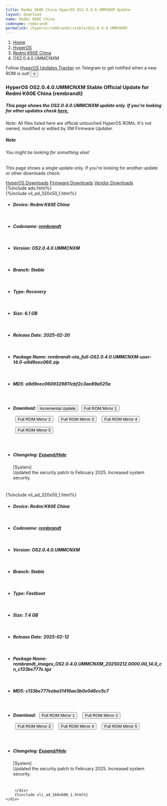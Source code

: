 ```yaml
---
title: Redmi K60E China HyperOS OS2.0.4.0.UMMCNXM Update
layout: download
name: Redmi K60E China
codename: rembrandt
permalink: /hyperos/rembrandt/stable/OS2.0.4.0.UMMCNXM/
---
```

<nav aria-label="breadcrumb">
    <ol class="breadcrumb">
        <li class="breadcrumb-item"><a href="/">Home</a></li>
        <li class="breadcrumb-item"><a href="/hyperos/">HyperOS</a></li>
        <li class="breadcrumb-item"><a href="/hyperos/rembrandt/">Redmi K60E China</a></li>
        <li class="breadcrumb-item active" aria-current="page">OS2.0.4.0.UMMCNXM</li>
    </ol>
</nav>
<div class="alert alert-primary alert-dismissible fade show" role="alert">
    Follow <a href="https://t.me/MIUIUpdatesTracker" class="alert-link">HyperOS Updates Tracker</a> on Telegram to get
    notified when a new ROM is out!
    <button type="button" class="close" data-dismiss="alert" aria-label="Close">
        <span aria-hidden="true">&times;</span>
    </button>
</div>
<div class="col-12 mx-auto">
    <h3 class="title bg-light p-2 rounded">HyperOS OS2.0.4.0.UMMCNXM Stable Official Update for Redmi K60E China (rembrandt)</h3>
    <h5>This page shows the OS2.0.4.0.UMMCNXM update only. If you're looking for other updates check
        <a href="/hyperos/rembrandt/">here.</a></h5>
    <p><i>Note: </i>All files listed here are official untouched HyperOS ROMs.
        It's not owned, modified or edited by XM Firmware Updater.</p>
    <div class="card">
        <div class="card-body">
            <h5 class="card-title">Note</h5>
            <h6 class="card-subtitle mb-2 text-muted">You might be looking for something else!</h6>
            <p class="card-text">This page shows a single update only.
                If you're looking for another update or other downloads check:</p>
            <a href="/hyperos/" class="card-link">HyperOS Downloads</a>
            <a href="/firmware/" class="card-link">Firmware Downloads</a>
            <a href="/vendor/" class="card-link">Vendor Downloads</a>
        </div>
    </div>
    {%include ads.html%}
    <div class="row justify-content-center">
        <div class="col-10" id="downloads">
                    <div class="card card-body">
            {%include vli_ad_320x50_1.html%}
            <ul class="list-unstyled">
                <li style="padding-bottom: 10px;">
                    <h5><b>Device: </b>Redmi K60E China</h5>
                </li>
                <li style="padding-bottom: 10px;">
                    <h5><b>Codename: </b> <a href="/hyperos/rembrandt/" target="_blank">rembrandt</a> </h5>
                </li>
                <li style="padding-bottom: 10px;">
                    <h5><b>Version: </b>OS2.0.4.0.UMMCNXM</h5>
                </li>
                <li style="padding-bottom: 10px;">
                    <h5><b>Branch: </b>Stable</h5>
                </li>
                <li style="padding-bottom: 10px;">
                    <h5><b>Type: </b>Recovery</h5>
                </li>
                <li style="padding-bottom: 10px;">
                    <h5><b>Size: </b>6.1 GB</h5>
                </li>
                <li style="padding-bottom: 10px;">
                    <h5><b>Release Date: </b>2025-02-20</h5>
                </li>
                <li style="padding-bottom: 10px;">
                    <h5><b>Package Name: </b><span id="filename" class="text-dark">rembrandt-ota_full-OS2.0.4.0.UMMCNXM-user-14.0-a9d9eec060.zip</span></h5>
                </li>
                <li style="padding-bottom: 10px;">
                    <h5><b>MD5: </b><span id="md5" class="text-muted">a9d9eec0609329811cbf2c3ae89a525a</span></h5>
                </li>
                <li style="padding-bottom: 10px;">
                    <h5><b>Download: </b><button type="button" id="incremental_download" class="btn btn-warning" onclick="window.open('https://bigota.d.miui.com/OS2.0.4.0.UMMCNXM/rembrandt-ota_incremental-OS2.0.3.0.UMMCNXM-OS2.0.4.0.UMMCNXM-user-14.0-629839802a.zip', '_blank');"><i class="fa fa-download"></i> Incremental Update</button> <button type="button" id="download" class="btn btn-primary" style="margin: 7px;" onclick="window.open('https://cdnorg.d.miui.com/OS2.0.4.0.UMMCNXM/rembrandt-ota_full-OS2.0.4.0.UMMCNXM-user-14.0-a9d9eec060.zip', '_blank');"><i class="fa fa-download"></i> Full ROM Mirror 1</button> <button type="button" id="download" class="btn btn-primary" style="margin: 7px;" onclick="window.open('https://bkt-sgp-miui-ota-update-alisgp.oss-ap-southeast-1.aliyuncs.com/OS2.0.4.0.UMMCNXM/rembrandt-ota_full-OS2.0.4.0.UMMCNXM-user-14.0-a9d9eec060.zip', '_blank');"><i class="fa fa-download"></i> Full ROM Mirror 2</button> <button type="button" id="download" class="btn btn-primary" style="margin: 7px;" onclick="window.open('https://bn.d.miui.com/OS2.0.4.0.UMMCNXM/rembrandt-ota_full-OS2.0.4.0.UMMCNXM-user-14.0-a9d9eec060.zip', '_blank');"><i class="fa fa-download"></i> Full ROM Mirror 3</button> <button type="button" id="download" class="btn btn-primary" style="margin: 7px;" onclick="window.open('https://bigota.d.miui.com/OS2.0.4.0.UMMCNXM/rembrandt-ota_full-OS2.0.4.0.UMMCNXM-user-14.0-a9d9eec060.zip', '_blank');"><i class="fa fa-download"></i> Full ROM Mirror 4</button> <button type="button" id="download" class="btn btn-primary" style="margin: 7px;" onclick="window.open('https://hugeota.d.miui.com/OS2.0.4.0.UMMCNXM/rembrandt-ota_full-OS2.0.4.0.UMMCNXM-user-14.0-a9d9eec060.zip', '_blank');"><i class="fa fa-download"></i> Full ROM Mirror 5</button></h5>
                </li>
                <li style="padding-bottom: 10px;">
                    <h5><b>Changelog: </b><a href="#rembrandt_1_changelog" data-toggle="collapse" role="button"
                            aria-expanded="false" aria-controls="rembrandt_1_changelog"> <i class="fa fa-arrow-down"
                                aria-hidden="true"></i> Expand/Hide</a></h5>
                    <div class="collapse" id="rembrandt_1_changelog">
                        <p id="changelog_text">[System]<br>Updated the security patch to February 2025. Increased system security.</p>
                    </div>
                </li>
            </ul>
        </div>
        <div class="card card-body">
            {%include vli_ad_320x50_1.html%}
            <ul class="list-unstyled">
                <li style="padding-bottom: 10px;">
                    <h5><b>Device: </b>Redmi K60E China</h5>
                </li>
                <li style="padding-bottom: 10px;">
                    <h5><b>Codename: </b> <a href="/hyperos/rembrandt/" target="_blank">rembrandt</a> </h5>
                </li>
                <li style="padding-bottom: 10px;">
                    <h5><b>Version: </b>OS2.0.4.0.UMMCNXM</h5>
                </li>
                <li style="padding-bottom: 10px;">
                    <h5><b>Branch: </b>Stable</h5>
                </li>
                <li style="padding-bottom: 10px;">
                    <h5><b>Type: </b>Fastboot</h5>
                </li>
                <li style="padding-bottom: 10px;">
                    <h5><b>Size: </b>7.4 GB</h5>
                </li>
                <li style="padding-bottom: 10px;">
                    <h5><b>Release Date: </b>2025-02-12</h5>
                </li>
                <li style="padding-bottom: 10px;">
                    <h5><b>Package Name: </b><span id="filename" class="text-dark">rembrandt_images_OS2.0.4.0.UMMCNXM_20250212.0000.00_14.0_cn_c133be777e.tgz</span></h5>
                </li>
                <li style="padding-bottom: 10px;">
                    <h5><b>MD5: </b><span id="md5" class="text-muted">c133be777eeba31416ae3b0e0d6cc5c7</span></h5>
                </li>
                <li style="padding-bottom: 10px;">
                    <h5><b>Download: </b> <button type="button" id="download" class="btn btn-primary" style="margin: 7px;" onclick="window.open('https://cdnorg.d.miui.com/OS2.0.4.0.UMMCNXM/rembrandt_images_OS2.0.4.0.UMMCNXM_20250212.0000.00_14.0_cn_c133be777e.tgz', '_blank');"><i class="fa fa-download"></i> Full ROM Mirror 1</button> <button type="button" id="download" class="btn btn-primary" style="margin: 7px;" onclick="window.open('https://bkt-sgp-miui-ota-update-alisgp.oss-ap-southeast-1.aliyuncs.com/OS2.0.4.0.UMMCNXM/rembrandt_images_OS2.0.4.0.UMMCNXM_20250212.0000.00_14.0_cn_c133be777e.tgz', '_blank');"><i class="fa fa-download"></i> Full ROM Mirror 2</button> <button type="button" id="download" class="btn btn-primary" style="margin: 7px;" onclick="window.open('https://bn.d.miui.com/OS2.0.4.0.UMMCNXM/rembrandt_images_OS2.0.4.0.UMMCNXM_20250212.0000.00_14.0_cn_c133be777e.tgz', '_blank');"><i class="fa fa-download"></i> Full ROM Mirror 3</button> <button type="button" id="download" class="btn btn-primary" style="margin: 7px;" onclick="window.open('https://bigota.d.miui.com/OS2.0.4.0.UMMCNXM/rembrandt_images_OS2.0.4.0.UMMCNXM_20250212.0000.00_14.0_cn_c133be777e.tgz', '_blank');"><i class="fa fa-download"></i> Full ROM Mirror 4</button> <button type="button" id="download" class="btn btn-primary" style="margin: 7px;" onclick="window.open('https://hugeota.d.miui.com/OS2.0.4.0.UMMCNXM/rembrandt_images_OS2.0.4.0.UMMCNXM_20250212.0000.00_14.0_cn_c133be777e.tgz', '_blank');"><i class="fa fa-download"></i> Full ROM Mirror 5</button></h5>
                </li>
                <li style="padding-bottom: 10px;">
                    <h5><b>Changelog: </b><a href="#rembrandt_2_changelog" data-toggle="collapse" role="button"
                            aria-expanded="false" aria-controls="rembrandt_2_changelog"> <i class="fa fa-arrow-down"
                                aria-hidden="true"></i> Expand/Hide</a></h5>
                    <div class="collapse" id="rembrandt_2_changelog">
                        <p id="changelog_text">[System]<br>Updated the security patch to February 2025. Increased system security.</p>
                    </div>
                </li>
            </ul>
        </div>

        </div>
        {%include vli_ad_160x600_1.html%}
    </div>
</div>
